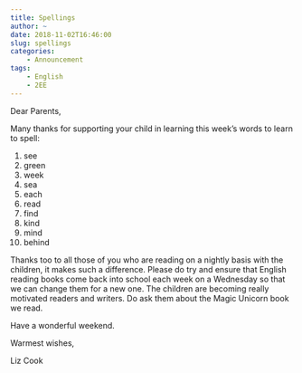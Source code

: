 ```yaml
---
title: Spellings
author: ~
date: 2018-11-02T16:46:00
slug: spellings
categories:
    - Announcement
tags:
    - English
    - 2EE
---
```


Dear Parents,

Many thanks for supporting your child in learning this week’s words to learn to spell: 

1. see 
2. green 
3. week 
4. sea 
5. each 
6. read 
7. find 
8. kind 
9. mind 
10. behind

Thanks too to all those of you who are reading on a nightly basis with the children, it makes such a difference.  Please do try and ensure that English reading books come back into school each week on a Wednesday so that we can change them for a new one.  The children are becoming really motivated readers and writers.  Do ask them about the Magic Unicorn book we read.

Have a wonderful weekend.

Warmest wishes,

Liz Cook
